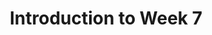 ---
published: true
content_type: pre
optional: false
title: Introduction to Week 7
description: This week we are finding out about evidence in photography
expectsubmission: true
---